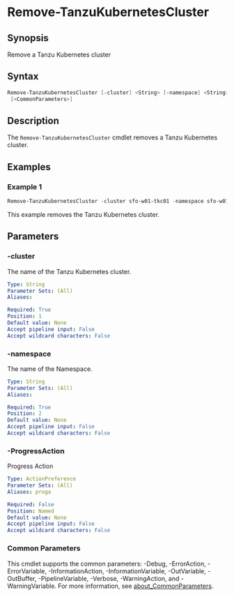 # Remove-TanzuKubernetesCluster

## Synopsis

Remove a Tanzu Kubernetes cluster

## Syntax

```powershell
Remove-TanzuKubernetesCluster [-cluster] <String> [-namespace] <String> [-ProgressAction <ActionPreference>]
 [<CommonParameters>]
```

## Description

The `Remove-TanzuKubernetesCluster` cmdlet removes a Tanzu Kubernetes cluster.

## Examples

### Example 1

```powershell
Remove-TanzuKubernetesCluster -cluster sfo-w01-tkc01 -namespace sfo-w01-tkc01
```

This example removes the Tanzu Kubernetes cluster.

## Parameters

### -cluster

The name of the Tanzu Kubernetes cluster.

```yaml
Type: String
Parameter Sets: (All)
Aliases:

Required: True
Position: 1
Default value: None
Accept pipeline input: False
Accept wildcard characters: False
```

### -namespace

The name of the Namespace.

```yaml
Type: String
Parameter Sets: (All)
Aliases:

Required: True
Position: 2
Default value: None
Accept pipeline input: False
Accept wildcard characters: False
```

### -ProgressAction

Progress Action

```yaml
Type: ActionPreference
Parameter Sets: (All)
Aliases: proga

Required: False
Position: Named
Default value: None
Accept pipeline input: False
Accept wildcard characters: False
```

### Common Parameters

This cmdlet supports the common parameters: -Debug, -ErrorAction, -ErrorVariable, -InformationAction, -InformationVariable, -OutVariable, -OutBuffer, -PipelineVariable, -Verbose, -WarningAction, and -WarningVariable. For more information, see [about_CommonParameters](http://go.microsoft.com/fwlink/?LinkID=113216).
